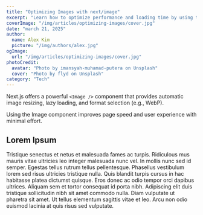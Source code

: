 ```yaml
---
title: "Optimizing Images with next/image"
excerpt: "Learn how to optimize performance and loading time by using the built-in Image component provided by Next.js."
coverImage: "/img/articles/optimizing-images/cover.jpg"
date: "march 21, 2025"
author:
  name: Alex Kim
  picture: "/img/authors/alex.jpg"
ogImage:
  url: "/img/articles/optimizing-images/cover.jpg"
photoCredit:
  avatar: "Photo by imansyah-muhamad-putera on Unsplash"
  cover: "Photo by flyd on Unsplash"
category: "Tech"
---
```


Next.js offers a powerful `<Image />` component that provides automatic image resizing, lazy loading, and format selection (e.g., WebP).

Using the Image component improves page speed and user experience with minimal effort.

## Lorem Ipsum

Tristique senectus et netus et malesuada fames ac turpis. Ridiculous mus mauris vitae ultricies leo integer malesuada nunc vel. In mollis nunc sed id semper. Egestas tellus rutrum tellus pellentesque. Phasellus vestibulum lorem sed risus ultricies tristique nulla. Quis blandit turpis cursus in hac habitasse platea dictumst quisque. Eros donec ac odio tempor orci dapibus ultrices. Aliquam sem et tortor consequat id porta nibh. Adipiscing elit duis tristique sollicitudin nibh sit amet commodo nulla. Diam vulputate ut pharetra sit amet. Ut tellus elementum sagittis vitae et leo. Arcu non odio euismod lacinia at quis risus sed vulputate.
